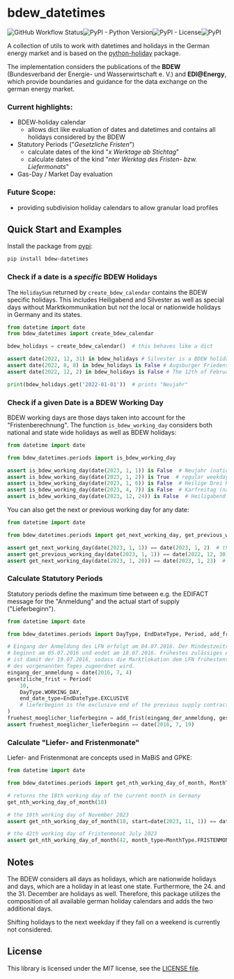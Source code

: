 # bdew_datetimes
![GitHub Workflow Status](https://img.shields.io/github/actions/workflow/status/mj0nez/bdew-datetimes/packaging_test.yml?style=plastic)![PyPI - Python Version](https://img.shields.io/pypi/pyversions/bdew-datetimes?style=plastic)![PyPI - License](https://img.shields.io/pypi/l/bdew-datetimes?style=plastic)![PyPI](https://img.shields.io/pypi/v/bdew-datetimes?style=plastic)

A collection of utils to work with datetimes and holidays in the German energy
market and is based on the [python-holiday](https://github.com/dr-prodigy/python-holidays) package.

The implementation considers the publications of the **BDEW** (Bundesverband der Energie- und Wasserwirtschaft e. V.) and **EDI@Energy**, which provide boundaries and guidance for the data exchange on the german energy market. 

### Current highlights:
* BDEW-holiday calendar
    * allows dict like evaluation of dates and datetimes and contains all holidays considered by the BDEW
* Statutory Periods ("_Gesetzliche Fristen_")
    * calculate dates of the kind "_x Werktage ab Stichtag_"
    * calculate dates of the kind "_nter Werktag des Fristen- bzw. Liefermonats_"
* Gas-Day / Market Day evaluation

### Future Scope:

* providing subdivision holiday calendars to allow granular load profiles


## Quick Start and Examples

Install the package from [pypi](https://pypi.org/project/bdew-datetimes/):
```bash
pip install bdew-datetimes
```

### Check if a date is a _specific_ BDEW Holidays

The `HolidaySum` returned by `create_bdew_calendar` contains the BDEW specific holidays.
This includes Heiligabend and Silvester as well as special days without Marktkommunikation but _not_ the local or nationwide holidays in Germany and its states. 
```python
from datetime import date
from bdew_datetimes import create_bdew_calendar

bdew_holidays = create_bdew_calendar()  # this behaves like a dict

assert date(2022, 12, 31) in bdew_holidays # Silvester is a BDEW holiday
assert date(2022, 8, 8) in bdew_holidays is False # Augsburger Friedensfest is _not_ a BDEW holiday (but a holiday in Augsburg only)
assert date(2022, 12, 2) in bdew_holidays is False # The 12th of February is not a BDEW holiday

print(bdew_holidays.get('2022-01-01'))  # prints "Neujahr"
```

### Check if a given Date is a BDEW Working Day
BDEW working days are those days taken into account for the "Fristenberechnung".
The function `is_bdew_working_day` considers both national and state wide holidays as well as BDEW holidays:
```python
from datetime import date

from bdew_datetimes.periods import is_bdew_working_day

assert is_bdew_working_day(date(2023, 1, 1)) is False  # Neujahr (national holiday)
assert is_bdew_working_day(date(2023, 1, 2)) is True  # regular weekday
assert is_bdew_working_day(date(2023, 1, 6)) is False  # Heilige Drei Könige (local holiday in parts of Germany)
assert is_bdew_working_day(date(2023, 4, 7)) is False  # Karfreitag (national holiday, but based on an astronomical calendar)
assert is_bdew_working_day(date(2023, 12, 24)) is False  # Heiligabend (BDEW holiday)
```

You can also get the next or previous working day for any date:
```python
from datetime import date

from bdew_datetimes.periods import get_next_working_day, get_previous_working_day

assert get_next_working_day(date(2023, 1, 1)) == date(2023, 1, 2)  # the next working day after Neujahr
assert get_previous_working_day(date(2023, 1, 1)) == date(2022, 12, 30)  # the last working day of 2022
assert get_next_working_day(date(2023, 1, 20)) == date(2023, 1, 23)  # the next working day after a friday is the next monday
```

### Calculate Statutory Periods
Statutory periods define the maximum time between e.g. the EDIFACT message for the "Anmeldung" and the actual start of supply ("Lieferbeginn").
```python
from datetime import date

from bdew_datetimes.periods import DayType, EndDateType, Period, add_frist

# Eingang der Anmeldung des LFN erfolgt am 04.07.2016. Der Mindestzeitraum von zehn WT
# beginnt am 05.07.2016 und endet am 18.07.2016. Frühestes zulässiges Anmeldedatum
# ist damit der 19.07.2016, sodass die Marktlokation dem LFN frühestens zum Beginn
# des vorgenannten Tages zugeordnet wird.
eingang_der_anmeldung = date(2016, 7, 4)
gesetzliche_frist = Period(
    10,
    DayType.WORKING_DAY,
    end_date_type=EndDateType.EXCLUSIVE
    # lieferbeginn is the exclusive end of the previous supply contract
)
fruehest_moeglicher_lieferbeginn = add_frist(eingang_der_anmeldung, gesetzliche_frist)
assert fruehest_moeglicher_lieferbeginn == date(2016, 7, 19)
```
### Calculate "Liefer- and Fristenmonate"
Liefer- and Fristenmonat are concepts used in MaBiS and GPKE:
```python
from datetime import date

from bdew_datetimes.periods import get_nth_working_day_of_month, MonthType

# returns the 18th working day of the current month in Germany
get_nth_working_day_of_month(18)

# the 18th working day of November 2023
assert get_nth_working_day_of_month(18, start=date(2023, 11, 1)) == date(2023, 11, 28)

# the 42th working day of Fristenmonat July 2023
assert get_nth_working_day_of_month(42, month_type=MonthType.FRISTENMONAT, start=date(2023, 7, 1)) == date(2023, 9, 29)
```

## Notes

The BDEW considers all days as holidays, which are nationwide holidays and days, which are a holiday in at least one state.
Furthermore, the 24. and the 31. December are holidays as well.
Therefore, this package utilizes the composition of all available german holiday calendars and adds the two additional days.

Shifting holidays to the next weekday if they fall on a weekend is currently not considered.  


## License

This library is licensed under the *MIT* license, see the [LICENSE file](LICENSE).
